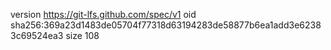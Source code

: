 version https://git-lfs.github.com/spec/v1
oid sha256:369a23d1483de05704f77318d63194283de58877b6ea1add3e62383c69524ea3
size 108
